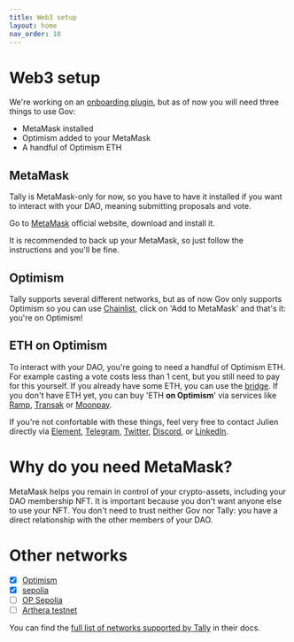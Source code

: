 ```yaml
---
title: Web3 setup
layout: home
nav_order: 10
---
```


# Web3 setup

We're working on an [onboarding plugin](/plugins.html#onboarding), but as of now you will need three things to use Gov:

- MetaMask installed
- Optimism added to your MetaMask
- A handful of Optimism ETH

## MetaMask

Tally is MetaMask-only for now, so you have to have it installed if you want to interact with your DAO, meaning submitting proposals and vote.

Go to [MetaMask](https://metamask.io/) official website, download and install it.

It is recommended to back up your MetaMask, so just follow the instructions and you'll be fine.

## Optimism

Tally supports several different networks, but as of now Gov only supports Optimism so you can use [Chainlist](https://chainlist.org/chain/10), click on 'Add to MetaMask' and that's it: you're on Optimism!

## ETH on Optimism

To interact with your DAO, you're going to need a handful of Optimism ETH. For example casting a vote costs less than 1 cent, but you still need to pay for this yourself. If you already have some ETH, you can use the [bridge](https://app.optimism.io/bridge/deposit). If you don't have ETH yet, you can buy 'ETH **on Optimism**' via services like [Ramp](https://ramp.network/buy/), [Transak](https://global.transak.com/) or [Moonpay](https://www.moonpay.com/buy).

If you're not confortable with these things, feel very free to contact Julien directly via [Element](https://matrix.to/#/@julienbrg:matrix.org), [Telegram](https://t.me/julienbrg), [Twitter](https://twitter.com/julienbrg), [Discord](https://discord.com/invite/uSxzJp3J76), or [LinkedIn](https://www.linkedin.com/in/julienberanger/).

# Why do you need MetaMask?

MetaMask helps you remain in control of your crypto-assets, including your DAO membership NFT. It is important because you don't want anyone else to use your NFT. You don't need to trust neither Gov nor Tally: you have a direct relationship with the other members of your DAO. 

# Other networks

- [x] [Optimism](https://www.optimism.io/)
- [x] [sepolia](https://sepolia.etherscan.io/)
- [ ] [OP Sepolia](https://sepolia-optimistic.etherscan.io/)
- [ ] [Arthera testnet](https://explorer-test.arthera.net/)

You can find the [full list of networks supported by Tally](https://docs.tally.xyz/user-guides/tally-contract-compatibility/network-support) in their docs. 